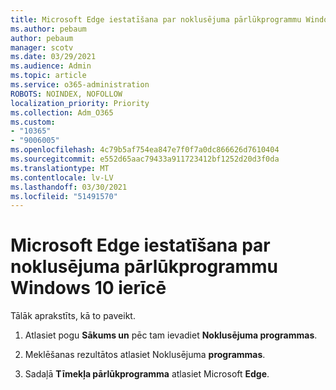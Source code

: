 ```yaml
---
title: Microsoft Edge iestatīšana par noklusējuma pārlūkprogrammu Windows 10 ierīcē
ms.author: pebaum
author: pebaum
manager: scotv
ms.date: 03/29/2021
ms.audience: Admin
ms.topic: article
ms.service: o365-administration
ROBOTS: NOINDEX, NOFOLLOW
localization_priority: Priority
ms.collection: Adm_O365
ms.custom:
- "10365"
- "9006005"
ms.openlocfilehash: 4c79b5af754ea847e7f0f7a0dc866626d7610404
ms.sourcegitcommit: e552d65aac79433a911723412bf1252d20d3f0da
ms.translationtype: MT
ms.contentlocale: lv-LV
ms.lasthandoff: 03/30/2021
ms.locfileid: "51491570"
---
```

# <a name="set-microsoft-edge-as-the-default-browser-on-a-windows-10-device"></a>Microsoft Edge iestatīšana par noklusējuma pārlūkprogrammu Windows 10 ierīcē

Tālāk aprakstīts, kā to paveikt.

1. Atlasiet pogu **Sākums un** pēc tam ievadiet **Noklusējuma programmas**.

1. Meklēšanas rezultātos atlasiet Noklusējuma **programmas**.

1. Sadaļā **Tīmekļa pārlūkprogramma** atlasiet Microsoft **Edge**.
